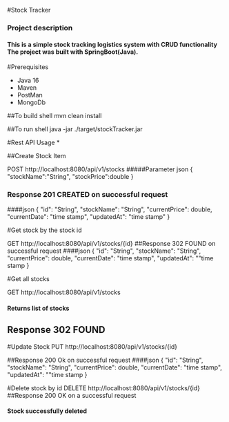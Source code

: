 #Stock Tracker 


### Project description
#### This is a simple stock tracking logistics system with CRUD functionality The project was built with SpringBoot(Java).
#Prerequisites

* Java 16
* Maven
* PostMan
* MongoDb

##To build shell mvn clean install

##To run shell java -jar ./target/stockTracker.jar

#Rest API Usage *

##Create Stock Item

POST  http://localhost:8080/api/v1/stocks
#####Parameter json {
    "stockName":"String",
    "stockPrice":double
}
### Response 201 CREATED on successful request
####json {
"id": "String",
"stockName": "String",
"currentPrice": double,
"currentDate": "time stamp",
"updatedAt": "time stamp"
}

#Get stock by the stock id

GET http://localhost:8080/api/v1/stocks/{id}
##Response 302 FOUND on successful request
####json {
    "id": "String",
    "stockName": "String",
    "currentPrice": double,
    "currentDate": "time stamp",
    "updatedAt": ""time stamp
}

#Get all stocks 

GET http://localhost:8080/api/v1/stocks
#### Returns list of stocks
## Response 302 FOUND

#Update Stock
PUT http://localhost:8080/api/v1/stocks/{id}

##Response 200 Ok on successful request
####json {
    "id": "String",
    "stockName": "String",
    "currentPrice": double,
    "currentDate": "time stamp",
    "updatedAt": ""time stamp
}


#Delete stock by id 
DELETE http://localhost:8080/api/v1/stocks/{id}
##Response 200 OK on a successful request
#### Stock successfully deleted 
